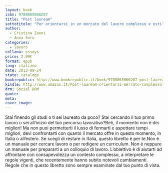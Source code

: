 ```yaml
---
layout: book
isbn: 9788865866207
title: "Post lauream"
sottotitolo: "Per orientarsi in un mercato del lavoro complesso e ostile"
author:
  - Cristina Zanni
  - Anna Soru
categories:
  - lavoro
collana: essays
price: 2.99€
format: epub
lang: italiano
date: 2013-09-24
state: catalogo
bookrepublic: http://www.bookrepublic.it/book/9788865866207-post-lauream-per-orientarsi-in-un-mercato-del-lavoro-complesso-e-ostile/
kindle: http://www.amazon.it/Post-lauream-orientarsi-mercato-complesso-ebook/dp/B00FEGO8J4/
drm: Social DRM
quote:
meta:
cover_image:
---
```

Stai finendo gli studi o ti sei laureato da poco? Stai cercando il tuo primo lavoro o sei all’inizio del tuo percorso lavorativo?Beh, il momento non è dei migliori! Ma non puoi permetterti il lusso di fermarti e aspettare tempi migliori, devi confrontarti con quanto il mercato offre in questo momento, in Italia o all’estero. Se scegli di restare in Italia, questo libretto è per te.Non è un manuale per cercare lavoro o per redigere un curriculum. Non è neppure un manuale per prepararti a un colloquio di lavoro. L’obiettivo è di aiutarti ad affrontare con consapevolezza un contesto complesso, a interpretare le regole vigenti, che recentemente hanno subito notevoli cambiamenti. Regole che in questo libretto sono sempre esaminate dal tuo punto di vista.
